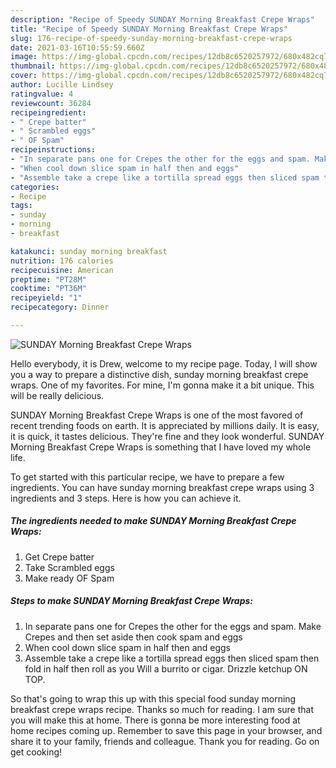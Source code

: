 ```yaml
---
description: "Recipe of Speedy SUNDAY Morning Breakfast Crepe Wraps"
title: "Recipe of Speedy SUNDAY Morning Breakfast Crepe Wraps"
slug: 176-recipe-of-speedy-sunday-morning-breakfast-crepe-wraps
date: 2021-03-16T10:55:59.660Z
image: https://img-global.cpcdn.com/recipes/12db8c6520257972/680x482cq70/sunday-morning-breakfast-crepe-wraps-recipe-main-photo.jpg
thumbnail: https://img-global.cpcdn.com/recipes/12db8c6520257972/680x482cq70/sunday-morning-breakfast-crepe-wraps-recipe-main-photo.jpg
cover: https://img-global.cpcdn.com/recipes/12db8c6520257972/680x482cq70/sunday-morning-breakfast-crepe-wraps-recipe-main-photo.jpg
author: Lucille Lindsey
ratingvalue: 4
reviewcount: 36284
recipeingredient:
- " Crepe batter"
- " Scrambled eggs"
- " OF Spam"
recipeinstructions:
- "In separate pans one for Crepes the other for the eggs and spam. Make Crepes and then set aside then cook spam and eggs"
- "When cool down slice spam in half then and eggs"
- "Assemble take a crepe like a tortilla spread eggs then sliced spam then fold in half then roll as you Will a burrito or cigar. Drizzle ketchup ON TOP."
categories:
- Recipe
tags:
- sunday
- morning
- breakfast

katakunci: sunday morning breakfast 
nutrition: 176 calories
recipecuisine: American
preptime: "PT28M"
cooktime: "PT36M"
recipeyield: "1"
recipecategory: Dinner

---
```



![SUNDAY Morning Breakfast Crepe Wraps](https://img-global.cpcdn.com/recipes/12db8c6520257972/680x482cq70/sunday-morning-breakfast-crepe-wraps-recipe-main-photo.jpg)

Hello everybody, it is Drew, welcome to my recipe page. Today, I will show you a way to prepare a distinctive dish, sunday morning breakfast crepe wraps. One of my favorites. For mine, I'm gonna make it a bit unique. This will be really delicious.



SUNDAY Morning Breakfast Crepe Wraps is one of the most favored of recent trending foods on earth. It is appreciated by millions daily. It is easy, it is quick, it tastes delicious. They're fine and they look wonderful. SUNDAY Morning Breakfast Crepe Wraps is something that I have loved my whole life.


To get started with this particular recipe, we have to prepare a few ingredients. You can have sunday morning breakfast crepe wraps using 3 ingredients and 3 steps. Here is how you can achieve it.

<!--inarticleads1-->

##### The ingredients needed to make SUNDAY Morning Breakfast Crepe Wraps:

1. Get  Crepe batter
1. Take  Scrambled eggs
1. Make ready  OF Spam




<!--inarticleads2-->

##### Steps to make SUNDAY Morning Breakfast Crepe Wraps:

1. In separate pans one for Crepes the other for the eggs and spam. Make Crepes and then set aside then cook spam and eggs
1. When cool down slice spam in half then and eggs
1. Assemble take a crepe like a tortilla spread eggs then sliced spam then fold in half then roll as you Will a burrito or cigar. Drizzle ketchup ON TOP.




So that's going to wrap this up with this special food sunday morning breakfast crepe wraps recipe. Thanks so much for reading. I am sure that you will make this at home. There is gonna be more interesting food at home recipes coming up. Remember to save this page in your browser, and share it to your family, friends and colleague. Thank you for reading. Go on get cooking!
